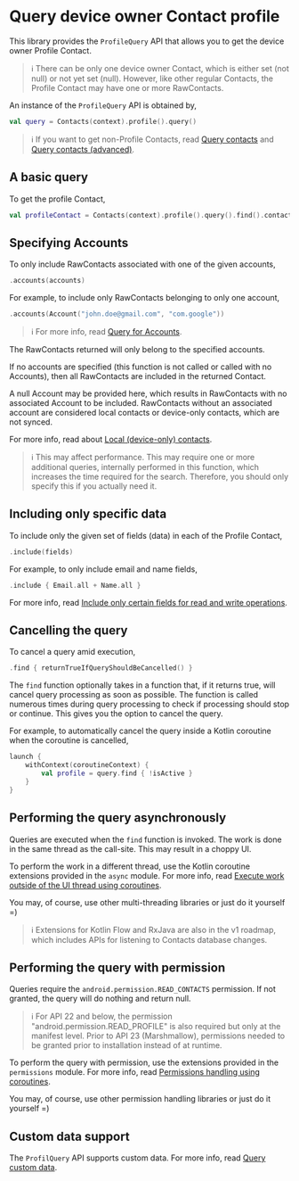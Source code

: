 # Query device owner Contact profile

This library provides the `ProfileQuery` API that allows you to get the device owner Profile Contact.

> ℹ️ There can be only one device owner Contact, which is either set (not null) or not yet set 
> (null). However, like other regular Contacts, the Profile Contact may have one or more
> RawContacts.

An instance of the `ProfileQuery` API is obtained by,

```kotlin
val query = Contacts(context).profile().query()
```

> ℹ️ If you want to get non-Profile Contacts, read 
> [Query contacts](./../basics/query-contacts.md) and
> [Query contacts (advanced)](./../basics/query-contacts-advanced.md).

## A basic query

To get the profile Contact,

```kotlin
val profileContact = Contacts(context).profile().query().find().contact
```

## Specifying Accounts

To only include RawContacts associated with one of the given accounts,

```kotlin
.accounts(accounts)
```

For example, to include only RawContacts belonging to only one account,

```kotlin
.accounts(Account("john.doe@gmail.com", "com.google"))
```

> ℹ️ For more info, read [Query for Accounts](./../accounts/query-accounts.md).

The RawContacts returned will only belong to the specified accounts.

If no accounts are specified (this function is not called or called with no Accounts), then all
RawContacts are included in the returned Contact.

A null Account may be provided here, which results in RawContacts with no associated Account to be
included. RawContacts without an associated account are considered local contacts or device-only 
contacts, which are not synced.

For more info, read about [Local (device-only) contacts](./../entities/about-local-contacts.md).

> ℹ️ This may affect performance. This may require one or more additional queries, internally
> performed in this function, which increases the time required for the search. Therefore, you
> should only specify this if you actually need it.

## Including only specific data

To include only the given set of fields (data) in each of the Profile Contact,

```kotlin
.include(fields)
```

For example, to only include email and name fields,

```kotlin
.include { Email.all + Name.all }
```

For more info, read [Include only certain fields for read and write operations](./../entities/include-only-desired-data.md).

## Cancelling the query

To cancel a query amid execution,

```kotlin
.find { returnTrueIfQueryShouldBeCancelled() }
```

The `find` function optionally takes in a function that, if it returns true, will cancel query
processing as soon as possible. The function is called numerous times during query processing to
check if processing should stop or continue. This gives you the option to cancel the query.

For example, to automatically cancel the query inside a Kotlin coroutine when the coroutine is cancelled,

```kotlin
launch {
    withContext(coroutineContext) {
        val profile = query.find { !isActive }
    }
}
```

## Performing the query asynchronously

Queries are executed when the `find` function is invoked. The work is done in the same thread as
the call-site. This may result in a choppy UI.

To perform the work in a different thread, use the Kotlin coroutine extensions provided in the `async` module.
For more info, read [Execute work outside of the UI thread using coroutines](./../async/async-execution-coroutines.md).

You may, of course, use other multi-threading libraries or just do it yourself =)

> ℹ️ Extensions for Kotlin Flow and RxJava are also in the v1 roadmap, which includes APIs for
> listening to Contacts database changes.

## Performing the query with permission

Queries require the `android.permission.READ_CONTACTS` permission. If not granted, the query will 
do nothing and return null.

> ℹ️ For API 22 and below, the permission "android.permission.READ_PROFILE" is also required but
> only at the manifest level. Prior to API 23 (Marshmallow), permissions needed to be granted
> prior to installation instead of at runtime.

To perform the query with permission, use the extensions provided in the `permissions` module.
For more info, read [Permissions handling using coroutines](./../permissions/permissions-handling-coroutines.md).

You may, of course, use other permission handling libraries or just do it yourself =)

## Custom data support
 
The `ProfilQuery` API supports custom data. For more info, read [Query custom data](./../customdata/query-custom-data.md).